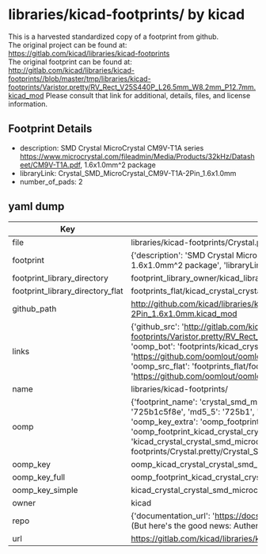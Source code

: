 # libraries/kicad-footprints/ by kicad  
This is a harvested standardized copy of a footprint from github.  
The original project can be found at:  
https://gitlab.com/kicad/libraries/kicad-footprints  
The original footprint can be found at:
http://gitlab.com/kicad/libraries/kicad-footprints//blob/master/tmp/libraries/kicad-footprints/Varistor.pretty/RV_Rect_V25S440P_L26.5mm_W8.2mm_P12.7mm.kicad_mod
Please consult that link for additional, details, files, and license information.  
## Footprint Details
* description: SMD Crystal MicroCrystal CM9V-T1A series https://www.microcrystal.com/fileadmin/Media/Products/32kHz/Datasheet/CM9V-T1A.pdf, 1.6x1.0mm^2 package  
* libraryLink: Crystal_SMD_MicroCrystal_CM9V-T1A-2Pin_1.6x1.0mm  
* number_of_pads: 2  
## yaml dump  
| Key | Value |  
| --- | --- |  
| file | libraries/kicad-footprints/Crystal.pretty/Crystal_SMD_MicroCrystal_CM9V-T1A-2Pin_1.6x1.0mm.kicad_mod |  
| footprint | {'description': 'SMD Crystal MicroCrystal CM9V-T1A series https://www.microcrystal.com/fileadmin/Media/Products/32kHz/Datasheet/CM9V-T1A.pdf, 1.6x1.0mm^2 package', 'libraryLink': 'Crystal_SMD_MicroCrystal_CM9V-T1A-2Pin_1.6x1.0mm', 'number_of_pads': 2} |  
| footprint_library_directory | footprint_library_owner/kicad_libraries/kicad-footprints/ |  
| footprint_library_directory_flat | footprints_flat/kicad_crystal_crystal_smd_microcrystal_cm9v_t1a_2pin_1_6x1_0mm/working |  
| github_path | http://github.com/kicad/libraries/kicad-footprints//blob/master/tmp/libraries/kicad-footprints/Crystal.pretty/Crystal_SMD_MicroCrystal_CM9V-T1A-2Pin_1.6x1.0mm.kicad_mod |  
| links | {'github_src': 'http://gitlab.com/kicad/libraries/kicad-footprints//blob/master/tmp/libraries/kicad-footprints/Varistor.pretty/RV_Rect_V25S440P_L26.5mm_W8.2mm_P12.7mm.kicad_mod', 'github_src_repo': 'https://gitlab.com/kicad/libraries/kicad-footprints', 'oomp_bot': 'footprints/kicad_crystal_crystal_smd_microcrystal_cm9v_t1a_2pin_1_6x1_0mm/working', 'oomp_bot_github': 'https://github.com/oomlout/oomlout_oomp_footprint_bot/tree/main/footprints/kicad_crystal_crystal_smd_microcrystal_cm9v_t1a_2pin_1_6x1_0mm/working', 'oomp_src_flat': 'footprints_flat/footprints_flat/kicad_crystal_crystal_smd_microcrystal_cm9v_t1a_2pin_1_6x1_0mm/working', 'oomp_src_flat_github': 'https://github.com/oomlout/oomlout_oomp_footprint_src/tree/main/footprints_flat/kicad_crystal_crystal_smd_microcrystal_cm9v_t1a_2pin_1_6x1_0mm/working'} |  
| name | libraries/kicad-footprints/ |  
| oomp | {'footprint_name': 'crystal_smd_microcrystal_cm9v_t1a_2pin_1_6x1_0mm', 'library_name': 'crystal', 'md5': '725b1c5f8ee6304fda239ae3063dfc12', 'md5_10': '725b1c5f8e', 'md5_5': '725b1', 'md5_6': '725b1c', 'oomp_key': 'oomp_kicad_crystal_crystal_smd_microcrystal_cm9v_t1a_2pin_1_6x1_0mm', 'oomp_key_extra': 'oomp_footprint_kicad_crystal_crystal_smd_microcrystal_cm9v_t1a_2pin_1_6x1_0mm', 'oomp_key_full': 'oomp_footprint_kicad_crystal_crystal_smd_microcrystal_cm9v_t1a_2pin_1_6x1_0mm_725b1c', 'oomp_key_simple': 'kicad_crystal_crystal_smd_microcrystal_cm9v_t1a_2pin_1_6x1_0mm', 'original_filename': 'libraries/kicad-footprints/Crystal.pretty/Crystal_SMD_MicroCrystal_CM9V-T1A-2Pin_1.6x1.0mm.kicad_mod', 'owner_name': 'kicad'} |  
| oomp_key | oomp_kicad_crystal_crystal_smd_microcrystal_cm9v_t1a_2pin_1_6x1_0mm |  
| oomp_key_full | oomp_footprint_kicad_crystal_crystal_smd_microcrystal_cm9v_t1a_2pin_1_6x1_0mm |  
| oomp_key_simple | kicad_crystal_crystal_smd_microcrystal_cm9v_t1a_2pin_1_6x1_0mm |  
| owner | kicad |  
| repo | {'documentation_url': 'https://docs.github.com/rest/overview/resources-in-the-rest-api#rate-limiting', 'message': "API rate limit exceeded for 84.66.173.59. (But here's the good news: Authenticated requests get a higher rate limit. Check out the documentation for more details.)"} |  
| url | https://gitlab.com/kicad/libraries/kicad-footprints |  

